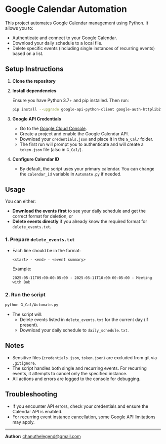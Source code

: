 # Google Calendar Automation

This project automates Google Calendar management using Python. It allows you to:
- Authenticate and connect to your Google Calendar.
- Download your daily schedule to a local file.
- Delete specific events (including single instances of recurring events) based on a list.

## Setup Instructions

1. **Clone the repository**

2. **Install dependencies**

   Ensure you have Python 3.7+ and pip installed. Then run:
   ```sh
   pip install --upgrade google-api-python-client google-auth-httplib2 google-auth-oauthlib pytz
   ```

3. **Google API Credentials**

   - Go to the [Google Cloud Console](https://console.cloud.google.com/).
   - Create a project and enable the Google Calendar API.
   - Download your `credentials.json` and place it in the `G_Cal/` folder.
   - The first run will prompt you to authenticate and will create a `token.json` file (also in `G_Cal/`).

4. **Configure Calendar ID**

   - By default, the script uses your primary calendar. You can change the `calendar_id` variable in `Automate.py` if needed.

## Usage

You can either:
- **Download the events first** to see your daily schedule and get the correct format for deletion, or
- **Delete events directly** if you already know the required format for `delete_events.txt`.

### 1. Prepare `delete_events.txt`
- Each line should be in the format:
  ```
  <start> - <end> - <event summary>
  ```
  Example:
  ```
  2025-05-11T09:00:00-05:00 - 2025-05-11T10:00:00-05:00 - Meeting with Bob
  ```

### 2. Run the script
   ```sh
   python G_Cal/Automate.py
   ```

   - The script will:
     - Delete events listed in `delete_events.txt` for the current day (if present).
     - Download your daily schedule to `daily_schedule.txt`.

## Notes
- Sensitive files (`credentials.json`, `token.json`) are excluded from git via `.gitignore`.
- The script handles both single and recurring events. For recurring events, it attempts to cancel only the specified instance.
- All actions and errors are logged to the console for debugging.

## Troubleshooting
- If you encounter API errors, check your credentials and ensure the Calendar API is enabled.
- For recurring event instance cancellation, some Google API limitations may apply.

---

**Author:** chanuthelegend@gmail.com
